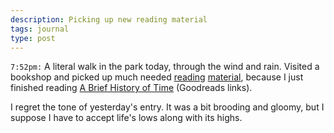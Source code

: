 ```yaml
---
description: Picking up new reading material
tags: journal
type: post
---
```


`7:52pm:` A literal walk in the park today, through the wind and rain. Visited a bookshop and picked up much needed [reading](https://www.goodreads.com/book/show/34466958-bullshit-jobs) [material](https://www.goodreads.com/book/show/3188964-the-doors-of-perception), because I just finished reading [A Brief History of Time](https://www.goodreads.com/book/show/3869.A_Brief_History_of_Time) (Goodreads links).

I regret the tone of yesterday's entry. It was a bit brooding and gloomy, but I suppose I have to accept life's lows along with its highs.
